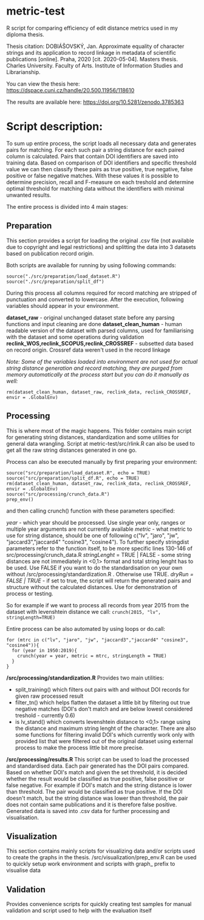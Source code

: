 # metric-test
R script for comparing efficiency of edit distance metrics used in my diploma thesis. 

Thesis citation: 
DOBIÁŠOVSKÝ, Jan. Approximate equality of character strings and its application to record linkage in metadata of scientific publications [online]. Praha, 2020 [cit. 2020-05-04]. Masters thesis. Charles University. Faculty of Arts. Institute of Information Studies and Librarianship.

You can view the thesis here:
https://dspace.cuni.cz/handle/20.500.11956/118610


The results are available here:
https://doi.org/10.5281/zenodo.3785363


# Script description:

To sum up entire process, the script loads all necessary data and generates pairs for matching. For each such pair a string distance for each paired column is calculated. Pairs that contain DOI identifiers are saved into training data. Based on comparison of DOI identifiers and specific threshold value we can then classify these pairs as true positive, true negative, false positive or false negative matches. With these values it is possible to determine precision, recall and F-measure on each treshold and determine optimal threshold for matching data without the identifiers with minimal unwanted results.

The entire process is divided into 4 main stages:

## Preparation

This section provides a script for loading the original .csv file (not available due to copyright and legal restrictions) and splitting the data into 3 datasets based on publication record origin. 

Both scripts are available for running by using following commands:

```
source("./src/preparation/load_dataset.R")
source("./src/preparation/split_df")
```

During this process all columns required for record matching are stripped of punctuation and converted to lowercase.
After the execution, following variables should appear in your environment.

**dataset_raw** - original unchanged dataset state before any parsing functions and input cleaning are done
**dataset_clean_human** - human readable version of the dataset with parsed columns, used for familiarising with the dataset and some operations during validation
**reclink_WOS,reclink_SCOPUS,reclink_CROSSREF** - subsetted data based on record origin. Crossref data weren't used in the record linkage


*Note: Some of the variables loaded into environment are not used for actual string distance generation and record matching, they are purged from memory automatically at the process start but you can do it manually as well:*
```
rm(dataset_clean_human, dataset_raw, reclink_data, reclink_CROSSREF, envir = .GlobalEnv)
```



## Processing

This is where most of the magic happens. This folder contains main script for generating string distances, standardization and some utilities for general data wrangling. Script at metric-test/src/rlink.R can also be used to get all the raw string distances generated in one go.

Process can also be executed manually by first preparing your environment:
```
source("src/preparation/load_dataset.R", echo = TRUE)
source("src/preparation/split_df.R", echo = TRUE)
rm(dataset_clean_human, dataset_raw, reclink_data, reclink_CROSSREF, envir = .GlobalEnv)
source("src/processing/crunch_data.R")
prep_env()
```
and then calling crunch() function with these parameters specified:

*year* - which year should be processed. Use single year only, ranges or multiple year arguments are not currently available
*metric* - what metric to use for string distance, should be one of following c("lv", "jaro", "jw", "jaccard3","jaccard4" "cosine3", "cosine4"). To further specify stringdist parameters refer to the function itself, to be more specific lines 130-146 of src/processing/crunch_data.R
*stringLenght* = TRUE | FALSE - some string distances are not immediately in <0,1> format and total string lenght has to be used. Use FALSE if you want to do the standardisation on your own without /src/processing/standardization.R . Otherwise use TRUE.
*dryRun = FALSE | TRUE* - if set to true, the script will return the generated pairs and structure without the calculated distances. Use for demonstration of process or testing.

So for example if we want to process all records from year 2015 from the dataset with levenshtein distance we call:
```crunch(2015, "lv", stringLength=TRUE) ```

Entire process can be also automated by using loops or do.call: 
```
for (mtrc in c("lv", "jaro", "jw", "jaccard3","jaccard4" "cosine3", "cosine4")){
  for (year in 1950:2019){
    crunch(year = year, metric = mtrc, stringLength = TRUE)
  }
}
```

**/src/processing/standardization.R**
Provides two main utilities: 
- split_training() which filters out pairs with and without DOI records for given raw processed result
- filter_tn() which helps flatten the dataset a little bit by filtering out true negative matches (DOI's don't match and are below lowest considered treshold - currently 0.6)
- is lv_stand() which converts levenshtein distance to <0,1> range using the distance and maximum string lenght of the character. There are also some functions for filtering invalid DOI's which currently work only with provided list that were filtered out of the original dataset using external process to make the process little bit more precise. 


**/src/processing/results.R**
This script can be used to load the processed and standardised data. 
Each pair generated has the DOI pairs compared. Based on whether DOI's match and given the set threshold, it is decided whether the result would be classified as true positive, false positive or false negative. For example if DOI's match and the string distance is lower than threshold. The pair would be classified as true positive. If the DOI doesn't match, but the string
distance was lower than threshold, the pair does not contain same publications and it is therefore false positive. 
Generated data is saved into .csv data for further processing and visualisation.

## Visualization
This section contains mainly scripts for visualizing data and/or scripts used to create the graphs in the thesis. /src/visualization/prep_env.R can be used to quickly setup work environment and scripts with graph_ prefix to visualise data

## Validation 
Provides convenience scripts for quickly creating test samples for manual validation and script used to help with the evaluation itself
